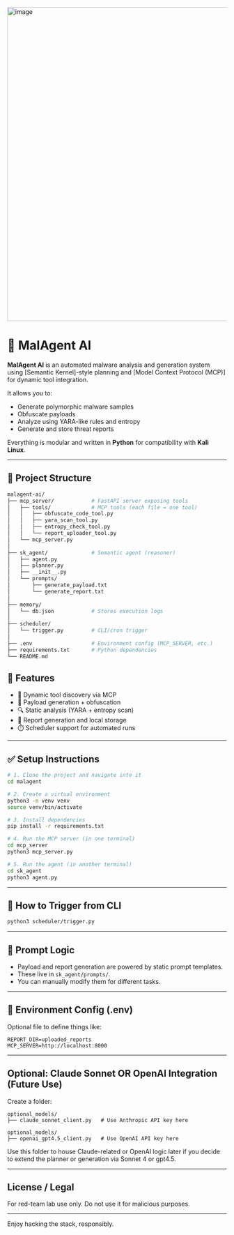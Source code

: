 <img width="720" height="720" alt="image" src="https://github.com/user-attachments/assets/0220aae6-3f08-4300-88f3-25f63fc13b51" />

# 🦠 MalAgent AI

**MalAgent AI** is an automated malware analysis and generation system using [Semantic Kernel]-style planning and [Model Context Protocol (MCP)] for dynamic tool integration.

It allows you to:
- Generate polymorphic malware samples
- Obfuscate payloads
- Analyze using YARA-like rules and entropy
- Generate and store threat reports

Everything is modular and written in **Python** for compatibility with **Kali Linux**.

---

## 🧩 Project Structure

```bash
malagent-ai/
├── mcp_server/            # FastAPI server exposing tools
│   ├── tools/             # MCP tools (each file = one tool)
│   │   ├── obfuscate_code_tool.py
│   │   ├── yara_scan_tool.py
│   │   ├── entropy_check_tool.py
│   │   └── report_uploader_tool.py
│   └── mcp_server.py
│
├── sk_agent/              # Semantic agent (reasoner)
│   ├── agent.py
│   ├── planner.py
│   ├── __init__.py
│   └── prompts/
│       ├── generate_payload.txt
│       └── generate_report.txt
│
├── memory/
│   └── db.json            # Stores execution logs
│
├── scheduler/
│   └── trigger.py         # CLI/cron trigger
│
├── .env                   # Environment config (MCP_SERVER, etc.)
├── requirements.txt       # Python dependencies
└── README.md

```

## 🚀 Features

- 🔄 Dynamic tool discovery via MCP
- 🦠 Payload generation + obfuscation
- 🔍 Static analysis (YARA + entropy scan)
- 📄 Report generation and local storage
- ⏱️ Scheduler support for automated runs

---


## ✅ Setup Instructions

```bash
# 1. Clone the project and navigate into it
cd malagent

# 2. Create a virtual environment
python3 -m venv venv
source venv/bin/activate

# 3. Install dependencies
pip install -r requirements.txt

# 4. Run the MCP server (in one terminal)
cd mcp_server
python3 mcp_server.py

# 5. Run the agent (in another terminal)
cd sk_agent
python3 agent.py
```

---

## 🧪 How to Trigger from CLI

```bash
python3 scheduler/trigger.py
```

---

## 🧠 Prompt Logic
- Payload and report generation are powered by static prompt templates.
- These live in `sk_agent/prompts/`.
- You can manually modify them for different tasks.

---

## 🔐 Environment Config (.env)

Optional file to define things like:
```
REPORT_DIR=uploaded_reports
MCP_SERVER=http://localhost:8000
```

---

##  Optional: Claude Sonnet  OR OpenAI Integration (Future Use)

Create a folder:
```
optional_models/
├── claude_sonnet_client.py   # Use Anthropic API key here
```

```
optional_models/
├── openai_gpt4.5_client.py   # Use OpenAI API key here
```

Use this folder to house Claude-related or OpenAI logic later if you decide to extend the planner or generation via Sonnet 4 or gpt4.5.

---

## License / Legal
 For red-team lab use only. Do not use it for malicious purposes.

---

Enjoy hacking the stack, responsibly. 
